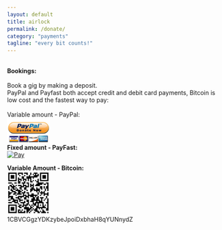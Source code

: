 ```yaml
---
layout: default
title: airlock
permalink: /donate/
category: "payments"
tagline: "every bit counts!"
---
```

<br>
<a><strong>Bookings:</strong></a>
<br>
<br>
<a>Book a gig by making a deposit.</a>
<br>
<a>PayPal and Payfast both accept credit and debit card payments, Bitcoin is low cost and the fastest way to pay:</a>
<br>
<br>
<a>Variable amount - PayPal:</a>
<br>
<a href="http://paypal.me/nativeleap"><img src="/assets/img/paypal.png"  alt="Paypal"  width="100"></a>
<br>
<strong>Fixed amount - PayFast:</strong>
<br>
<a href="https://www.payfast.co.za/eng/process?cmd=_paynow&amp;receiver=11414564&amp;item_name=Donation&amp;item_description=Native+Leap+donation&amp;amount=300.00&amp;return_url=http%3A%2F%2Fnativeleap.world&amp;cancel_url=http%3A%2F%2Fnativeleap.world"><img src="https://www.payfast.co.za/images/buttons/light-large-paynow.png" width="100" height="40" alt="Pay" title="Pay Now with PayFast" /></a>


<strong>Variable Amount - Bitcoin:</strong>
<br>
 <img src="/assets/img/bit.jpg" alt="Bitcoin Pay" height="100" width="100">
 <br>
1CBVCGgzYDKzybeJpoiDxbhaH8qYUNnydZ
